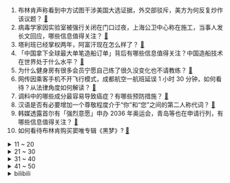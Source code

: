 1. 布林肯声称看到中方试图干涉美国大选证据，外交部驳斥，美方为何反复炒作该议题？ [:link:](https://www.zhihu.com/question/654484679)
2. 病毒学家因实验室被强行关闭在门口过夜，上海公卫中心称在施工，当事人发长文回应，哪些信息值得关注？ [:link:](https://www.zhihu.com/question/654460819)
3. 塔利班已经掌权两年，阿富汗现在怎么样了？ [:link:](https://www.zhihu.com/question/653732218)
4. 「中国拿下全球最大单笔造船订单」背后有哪些信息值得关注？中国造船技术在世界处于什么水平？ [:link:](https://www.zhihu.com/question/654474563)
5. 为什么健身房有很多会员宁愿自己练了很久没变化也不请教练？ [:link:](https://www.zhihu.com/question/654217343)
6. 网传因乘客手机不开飞行模式，成都航空一航班延误 1 小时 30 分钟，如何看待？从法律角度如何解读？ [:link:](https://www.zhihu.com/question/654480247)
7. 调料中的哪些成分最容易导致癌症？有哪些预防措施？ [:link:](https://www.zhihu.com/question/653832905)
8. 汉语是否有必要增加一个尊敬程度介于“你”和“您”之间的第二人称代词？ [:link:](https://www.zhihu.com/question/654082428)
9. 韩媒透露首尔有「强烈意愿」申办 2036 年奥运会，青岛等也在申请行列，有哪些信息值得关注？ [:link:](https://www.zhihu.com/question/654488511)
10. 如何看待布林肯购买窦唯专辑《黑梦》? [:link:](https://www.zhihu.com/question/654283556)
<details>
<summary>11 ~ 20</summary>

11. 美国修订对华半导体出口管制令，旨在使中国更难获得美国人工智能芯片和芯片制造工具，将带来哪些影响？ [:link:](https://www.zhihu.com/question/650881909)
12. 如何看待雷军直播订购理想 L6？ [:link:](https://www.zhihu.com/question/654392074)
13. 鲁迅家属向乐乐茶发律师函，要求道歉，如何看待此事？品牌营销的边界在哪儿？ [:link:](https://www.zhihu.com/question/654479605)
14. 如何评价米哈游登顶美国买量支出榜单？ [:link:](https://www.zhihu.com/question/654507548)
15. 如果张国荣现在还活着，他还会像现在这么红嘛？ [:link:](https://www.zhihu.com/question/264566563)
16. 有哪些柑橘调的香水值得推荐？ [:link:](https://www.zhihu.com/question/648672471)
17. 有一个占有欲极强的男朋友是什么体验？ [:link:](https://www.zhihu.com/question/529061204)
18. 新架构mamba是否真的有用？ [:link:](https://www.zhihu.com/question/644452681)
19. 如何评价詹姆斯里程碑“21年季后赛0次首轮被横扫”记录? [:link:](https://www.zhihu.com/question/654377812)
20. 同样山东旅游城市，淄博和青岛的风评相差这么大？ [:link:](https://www.zhihu.com/question/654371773)
</details>
<details>
<summary>21 ~ 30</summary>

21. 可以分享一下你最近摘抄的好句吗？ [:link:](https://www.zhihu.com/question/650449797)
22. 为什么有些人总是喜欢抱怨上班，却又不提离职? [:link:](https://www.zhihu.com/question/654172253)
23. 五一想去旅游，有什么推荐的城市吗？ [:link:](https://www.zhihu.com/question/653202581)
24. 普京表示俄今年 GDP 增长将超 3%，1-2 月同比增长 6% 超出预期，哪些信息值得关注？ [:link:](https://www.zhihu.com/question/654375141)
25. 4 月 29 日房地产板块迎来集体上涨，万科 A、金地集团等个股掀起涨停潮，发生了什么？ [:link:](https://www.zhihu.com/question/654480385)
26. 40失业，有三个选择，过来人能给建议吗? [:link:](https://www.zhihu.com/question/654366585)
27. 你身边有没有那种「习惯性反驳」的人？心理学上是怎样定义这类人的？ [:link:](https://www.zhihu.com/question/654365828)
28. 海信 MiniLED 电视 E8N Pro 信芯画质芯片提升有多大？电视画质比拼是否来到了全新维度？ [:link:](https://www.zhihu.com/question/654508062)
29. 林尼在《原神》4.6中的剧情为什么后劲这么大? [:link:](https://www.zhihu.com/question/654424833)
30. 是不是“没有突出能力的职场人”就不应该选择跳槽，“树挪活”对普通职场人就一定行不通？ [:link:](https://www.zhihu.com/question/654371401)
</details>
<details>
<summary>31 ~ 40</summary>

31. 如何看待职场中“大智若愚”的人，这类人是小聪明还是大智慧？ [:link:](https://www.zhihu.com/question/654221874)
32. 美元兑日元站上 160，为 1990 年以来首次，日元还要跌多久？哪些信息值得关注？ [:link:](https://www.zhihu.com/question/654461447)
33. 运动爱好者们的周末都是怎么度过的？ [:link:](https://www.zhihu.com/question/653429548)
34. 如何用番茄、星期二、吊带裙三个关键词，写一篇50字以内的恐怖小说? [:link:](https://www.zhihu.com/question/653857054)
35. 大模型时代，什么样的算法工程师更吃香？ [:link:](https://www.zhihu.com/question/652499873)
36. 我想问一下，faker这个人为什么会这么强？ [:link:](https://www.zhihu.com/question/59056523)
37. 相关研究显示感染过新冠，过敏性疾病风险高 1.2 倍，如何看待这一研究结果？ [:link:](https://www.zhihu.com/question/654468311)
38. 你上一次看日出是因为什么? [:link:](https://www.zhihu.com/question/652244997)
39. 现实中一万骑兵摆开阵营冲锋，视觉冲击到底有多大? [:link:](https://www.zhihu.com/question/653780982)
40. 长沙南站通报强降雨致候车室变「水帘洞」，极端天气各部门应该做好哪些应急措施？ [:link:](https://www.zhihu.com/question/654487795)
</details>
<details>
<summary>41 ~ 50</summary>

41. 4 月 29 日至 5 月 1 日期间京广京九多趟列车受暴雨影响将晚点或停运，会有哪些影响？ [:link:](https://www.zhihu.com/question/654480091)
42. 入职新公司一个月，还是融入不了集体，是离职还是留下？ [:link:](https://www.zhihu.com/question/652173254)
43. 从 0 开始的骑行新人，想要参加均速上 45 的自行车骑行活动，多久能做到？ [:link:](https://www.zhihu.com/question/653135005)
44. 如何引导自己走出学习上的「自我否定」? [:link:](https://www.zhihu.com/question/654214100)
45. AI 将会促生哪些新的职业？ [:link:](https://www.zhihu.com/question/652499520)
46. 4月28日，利雅得胜利1-0塞哈特海湾，C罗6.1分全队最低，如何评价这场比赛和C罗的发挥？ [:link:](https://www.zhihu.com/question/654361580)
47. 中午是选择午休还是健身？ [:link:](https://www.zhihu.com/question/652333973)
48. 有没有一张照片可以展示出你家小猫的可爱瞬间？ [:link:](https://www.zhihu.com/question/652221285)
49. 如何让孩子晚上自主睡觉？ [:link:](https://www.zhihu.com/question/654466394)
50. 失业久了再上班，会不会很长一段时间不适应？ [:link:](https://www.zhihu.com/question/654167703)
</details><details>
<summary>bilibili</summary>

</details>
